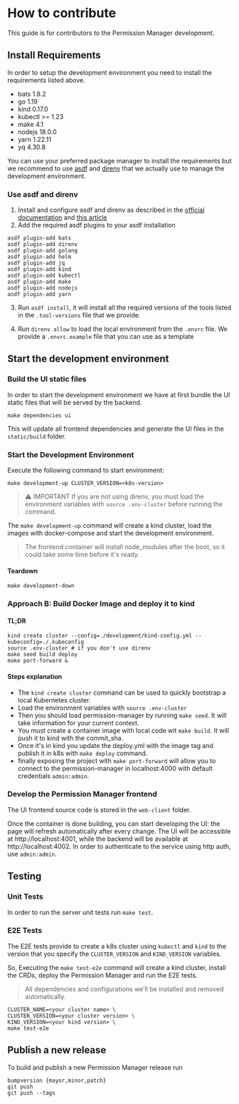 # How to contribute

This guide is for contributors to the Permission Manager development.
## Install Requirements
In order to setup the development environment you need to install the requirements listed above.
- bats 1.8.2
- go 1.19
- kind 0.17.0
- kubectl >= 1.23
- make 4.1
- nodejs 18.0.0
- yarn 1.22.11
- yq 4.30.8

You can use your preferred package manager to install the requirements but we recommend to use [asdf](https://asdf-vm.com/#/) and [direnv](https://direnv.net/) that we actually use to manage the development environment.

### Use asdf and direnv
1. Install and configure asdf and direnv as described in the [official documentation](https://asdf-vm.com/#/core-manage-asdf-vm?id=install) and [this article](https://direnv.net/docs/installation.html)
2. Add the required asdf plugins to your asdf installation
``` shell
asdf plugin-add bats
asdf plugin-add direnv
asdf plugin-add golang
asdf plugin-add helm
asdf plugin-add jq
asdf plugin-add kind
asdf plugin-add kubectl
asdf plugin-add make
asdf plugin-add nodejs
asdf plugin-add yarn
```
3. Run ```asdf install```, it will install all the required versions of the tools listed in the ```.tool-versions``` file that we provide.

4. Run ```direnv allow``` to load the local environment from the ```.envrc``` file. We provide a ```.envrc.example``` file that you can use as a template

## Start the development environment

### Build the UI static files
In order to start the development environment we have at first bundle the UI static files that will be served by the backend.

```
make dependencies ui
```

This will update all frontend dependencies and generate the UI files in the `static/build` folder.

### Start the Development Environment
Execute the following command to start environment:

```shell script
make development-up CLUSTER_VERSION=<k8s-version>
```

> ⚠️ IMPORTANT
> If you are not using direnv, you must load the environment variables with `source .env-cluster` before running the command.


The `make development-up` command will create a kind cluster, load the images with docker-compose and start the development environment.

> The frontend container will install node_modules after the boot, so it could take some time before it's ready.

#### Teardown

```shell script
make development-down
```

### Approach B: Build Docker Image and deploy it to kind

#### TL;DR
```
kind create cluster --config=./development/kind-config.yml --kubeconfig=./.kubeconfig
source .env-cluster # if you don't use direnv
make seed build deploy
make port-forward &
```
#### Steps explanation

- The `kind create cluster` command can be used to quickly bootstrap a local Kubernetes cluster.
- Load the environment variables with `source .env-cluster`
- Then you should load permission-manager by running `make seed`. It will take information for your current context.
- You must create a container image with local code wit `make build`. It will push it to kind with the commit_sha.
- Once it's in kind you update the deploy.yml with the image tag and publish it in k8s with `make deploy` command.
- finally exposing the project with `make port-forward` will allow you to connect to the permission-manager
  in localhost:4000 with default credentials `admin:admin`.

### Develop the Permission Manager frontend

The UI frontend source code is stored in the `web-client` folder.

Once the container is done building, you can start developing the UI: the page will refresh automatically after every change.
The UI will be accessible at http://localhost:4001, while the backend will be available at http://localhost:4002.
In order to authenticate to the service using http auth, use `admin:admin`.

## Testing

### Unit Tests

In order to run the server unit tests run `make test`.

### E2E Tests

The E2E tests provide to create a k8s cluster using `kubectl` and `kind` to the version that you specify the `CLUSTER_VERSION` and `KIND_VERSION` variables.

So, Executing the `make test-e2e` command will create a kind cluster, install the CRDs, deploy the Permission Manager and run the E2E tests.


> All dependencies and configurations we'll be installed and removed automatically.

``` shell
CLUSTER_NAME=<your cluster name> \
CLUSTER_VERSION=<your cluster version> \
KIND_VERSION=<your kind version> \
make test-e2e
```
## Publish a new release
To build and publish a new Permission Manager release run

```
bumpversion {mayor,minor,patch}
git push
git push --tags
```
